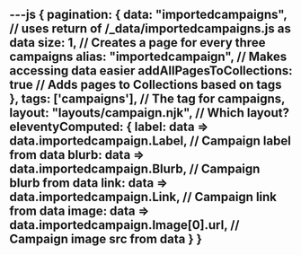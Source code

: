 ---js
{
    pagination: {
        data: "importedcampaigns", // uses return of /_data/importedcampaigns.js as data
        size: 1, // Creates a page for every three campaigns
        alias: "importedcampaign", // Makes accessing data easier
        addAllPagesToCollections: true // Adds pages to Collections based on tags
    },
    tags: ['campaigns'], // The tag for campaigns,
    layout: "layouts/campaign.njk", // Which layout?
    eleventyComputed: {
        label: data => data.importedcampaign.Label, // Campaign label from data
        blurb: data => data.importedcampaign.Blurb, // Campaign blurb from data
        link: data => data.importedcampaign.Link, // Campaign link from data
        image: data => data.importedcampaign.Image[0].url, // Campaign image src from data
    }
}
---

